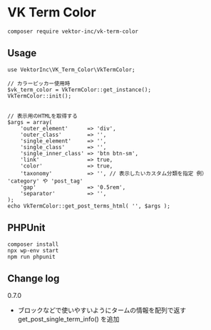 # VK Term Color

```
composer require vektor-inc/vk-term-color

```

## Usage

```
use VektorInc\VK_Term_Color\VkTermColor;

// カラーピッカー使用時
$vk_term_color = VkTermColor::get_instance();
VkTermColor::init(); 


// 表示用のHTMLを取得する
$args = array(
	'outer_element'      => 'div',
	'outer_class'        => '',
	'single_element'     => '',
	'single_class'       => '',
	'single_inner_class' => 'btn btn-sm',
	'link'               => true,
	'color'              => true,
	'taxonomy'           => '', // 表示したいカスタム分類を指定 例） 'category' や 'post_tag'
	'gap'                => '0.5rem',
	'separator'          => '',
);
echo VkTermColor::get_post_terms_html( '', $args );
```

## PHPUnit
```
composer install
npx wp-env start
npm run phpunit
```

## Change log

0.7.0
* ブロックなどで使いやすいようにタームの情報を配列で返す get_post_single_term_info() を追加